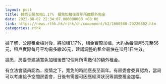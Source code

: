 ```yaml
---
layout: post
title: 據悉公屋加租1.17%　擬免加租後首年所繳額外租金
date: 2022-08-02 22:34:07.000000000 +08:00
link: https://news.rthk.hk/rthk/ch/component/k2/1660580-20220802.htm
categories: rthk
---
```


據了解，公屋租金檢討後，將加租1.17%，租金實際加幅，大約為每個月5元至66元，租戶實際每月平均需多繳26元，建議調整的租金最快在10月1日生效。

據悉，房委會建議寬免加租後首12個月所需繳付的額外租金。

有立法會議員認為，疫情之下，寬免的時間應長至兩年。有房委會委員認為，當局可以考慮給予空間房委會，日後有需要可因應經濟狀況等調整租金加幅。
